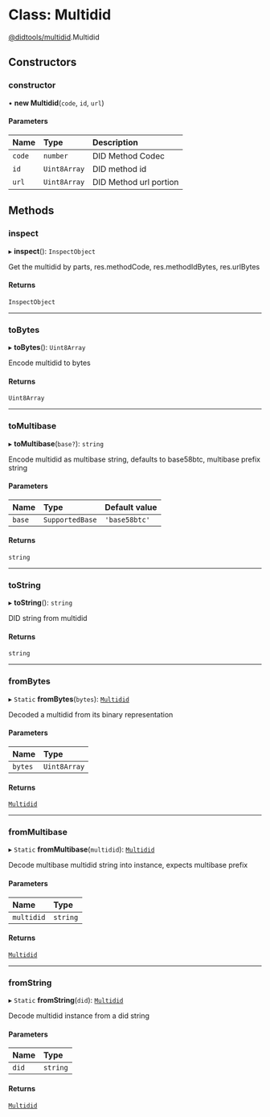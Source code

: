 # Class: Multidid

[@didtools/multidid](../modules/didtools_multidid.md).Multidid

## Constructors

### constructor

• **new Multidid**(`code`, `id`, `url`)

#### Parameters

| Name | Type | Description |
| :------ | :------ | :------ |
| `code` | `number` | DID Method Codec |
| `id` | `Uint8Array` | DID method id |
| `url` | `Uint8Array` | DID Method url portion |

## Methods

### inspect

▸ **inspect**(): `InspectObject`

Get the multidid by parts, res.methodCode, res.methodIdBytes, res.urlBytes

#### Returns

`InspectObject`

___

### toBytes

▸ **toBytes**(): `Uint8Array`

Encode multidid to bytes

#### Returns

`Uint8Array`

___

### toMultibase

▸ **toMultibase**(`base?`): `string`

Encode multidid as multibase string, defaults to base58btc, multibase prefix string

#### Parameters

| Name | Type | Default value |
| :------ | :------ | :------ |
| `base` | `SupportedBase` | `'base58btc'` |

#### Returns

`string`

___

### toString

▸ **toString**(): `string`

DID string from multidid

#### Returns

`string`

___

### fromBytes

▸ `Static` **fromBytes**(`bytes`): [`Multidid`](didtools_multidid.Multidid.md)

Decoded a multidid from its binary representation

#### Parameters

| Name | Type |
| :------ | :------ |
| `bytes` | `Uint8Array` |

#### Returns

[`Multidid`](didtools_multidid.Multidid.md)

___

### fromMultibase

▸ `Static` **fromMultibase**(`multidid`): [`Multidid`](didtools_multidid.Multidid.md)

Decode multibase multidid string into instance, expects multibase prefix

#### Parameters

| Name | Type |
| :------ | :------ |
| `multidid` | `string` |

#### Returns

[`Multidid`](didtools_multidid.Multidid.md)

___

### fromString

▸ `Static` **fromString**(`did`): [`Multidid`](didtools_multidid.Multidid.md)

Decode multidid instance from a did string

#### Parameters

| Name | Type |
| :------ | :------ |
| `did` | `string` |

#### Returns

[`Multidid`](didtools_multidid.Multidid.md)

